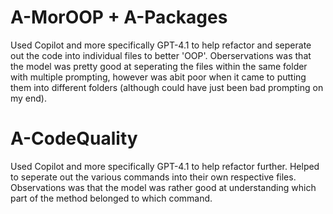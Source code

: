 # A-MorOOP + A-Packages
Used Copilot and more specifically GPT-4.1 to help refactor and seperate out the code into individual files to better 'OOP'. Oberservations was that the model was pretty good at seperating the files within the same folder with multiple prompting, however was abit poor when it came to putting them into different folders (although could have just been bad prompting on my end).


# A-CodeQuality
Used Copilot and more specifically GPT-4.1 to help refactor further. Helped to seperate out the various commands into their own respective files. Observations was that the model was rather good at understanding which part of the method belonged to which command.




